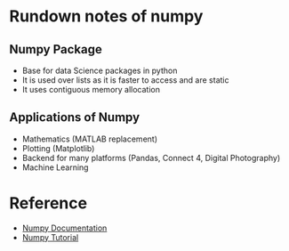# Rundown notes of numpy

## Numpy Package
- Base for data Science packages in python
- It is used over lists as it is faster to access and are static
- It uses contiguous memory allocation

## Applications of Numpy
- Mathematics (MATLAB replacement)
- Plotting (Matplotlib)
- Backend for many platforms (Pandas, Connect 4, Digital Photography)
- Machine Learning


# Reference 
- [Numpy Documentation](https://numpy.org/doc/stable/)
- [Numpy Tutorial](https://www.youtube.com/watch?v=QUT1VHiLmmI)
